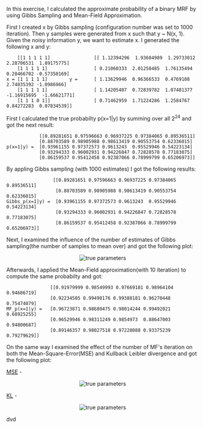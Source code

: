 In this exercise, I calculated the approximate probability of a binary MRF by using Gibbs Sampling and Mean-Field Approximation.

First I created x by Gibbs sampling (configuration number was set to 1000 iteration).
Then y samples were generated from x such that y ~ N(x, 1).
Given the noisy information y, we want to estimate x.
I generated the following x and y:


        [[1 1 1 1 1]                [[ 1.12394296  1.93604989  1.29733012  2.28706531  1.89175775]                     
        [1 1 1 1 1]                 [ 0.21060333  2.01258485  1.76135494  0.28466702 -0.57350169]                              
    x = [1 1 1 1 1]        y =      [ 1.13629946  0.96366533  0.4769108   2.74035392 -1.0986966]                                               
        [1 1 1 1 1]                 [ 1.14205407  0.72839782  1.07481377 -1.16915695  -1.66621771]
        [1 1 1 0 1]]                [ 0.71462959  1.71224286  1.2584767   0.84272283  0.07834539]]                         


First I calculated the true probabilty p(x=1|y) by summing over all 2<sup>24</sup> and got the next result:
<prep>

                [[0.89281651 0.97596663 0.96937225 0.97384065 0.89536511]  
                [0.88703589 0.98905988 0.98613419 0.90553754 0.62336015]  
    p(x=1|y) =  [0.93961155 0.97372573 0.9613243  0.95529946 0.54223134]                                                    
                [0.93294333 0.96002931 0.94226847 0.72828578 0.77183075]  
                [0.86159537 0.95412458 0.92387066 0.78999799 0.65206973]]  

</prep>

By appling Gibbs sampling (with 1000 estimates) I got the following results:


                     [[0.89281651 0.97596663 0.96937225 0.97384065 0.89536511]
                      [0.88703589 0.98905988 0.98613419 0.90553754 0.62336015]
    Gibbs_p(x=1|y) =  [0.93961155 0.97372573 0.9613243  0.95529946 0.54223134]                  
                      [0.93294333 0.96002931 0.94226847 0.72828578 0.77183075]                              
                      [0.86159537 0.95412458 0.92387066 0.78999799 0.65206973]]                             

Next, I examined the influence of the number of estimates of Gibbs sampling(the number of samples to mean over) and got the following plot:

<p align="center">
  <img src="C:\Users\HP\OneDrive - Bar-Ilan University\אוניברסיטה\תואר שני\סמסטר ג\(83841) למידת מכונה סטטיסטית\תרגילים\Solutions\MRF\Error of Gibbs vs Num of estimation.png" alt="true parameters">
</p>


Afterwards, I applied the Mean-Field approximation(with 10 iteration) to compute the same probabilty and got:


                    [[0.91979999 0.98549993 0.97669181 0.98964104 0.94686719]
                    [0.92234505 0.99498176 0.99388181 0.96270448 0.75474079]
    MF_p(x=1|y) =   [0.96723871 0.98680475 0.98014244 0.99492021 0.68925255]
                    [0.96529946 0.98311249 0.9854973  0.88647003 0.94800687]
                    [0.89146357 0.98027518 0.97228088 0.93375239 0.79279629]]

On the same way I examined the effect of the number of MF's iteration on both the Mean-Square-Error(MSE) and Kullback Leibler divergence and got the following plot:

<ins>MSE</ins> - 
<p align="center">
  <img src="C:\Users\HP\OneDrive - Bar-Ilan University\אוניברסיטה\תואר שני\סמסטר ג\(83841) למידת מכונה סטטיסטית\תרגילים\Solutions\MRF\Error of Mean Field vs Num of iteration.png" alt="true parameters">
</p>

<ins>KL</ins> - 
<p align="center">
  <img src="C:\Users\HP\OneDrive - Bar-Ilan University\אוניברסיטה\תואר שני\סמסטר ג\(83841) למידת מכונה סטטיסטית\תרגילים\Solutions\MRF\Error of KL vs Num of iteration.png" alt="true parameters">
</p> 
dvd

